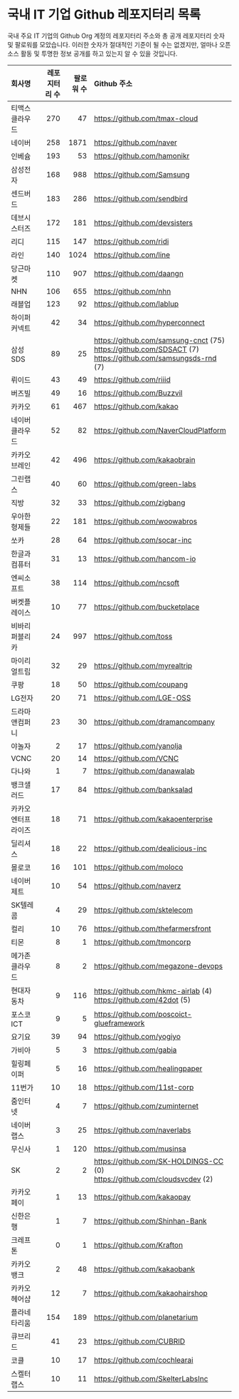 # 국내 IT 기업 Github 레포지터리 목록
국내 주요 IT 기업의 Github Org 계정의 레포지터리 주소와 총 공개 레포지터리 숫자 및 팔로워를 모았습니다. 이러한 숫자가 절대적인 기준이 될 수는 없겠지만, 얼마나 오픈 소스 활동 및 투명한 정보 공개를 하고 있는지 알 수 있을 것입니다.

<!-- MARKDOWN_TABLE(GITHUB): START -->

| **회사명** | **레포지터리 수** | **팔로워 수** | **Github 주소** |
|:---|---:|---:|:---|
| 티맥스클라우드 | 270 | 47 | https://github.com/tmax-cloud |
| 네이버 | 258 | 1871 | https://github.com/naver |
| 인베슘 | 193 | 53 | https://github.com/hamonikr |
| 삼성전자 | 168 | 988 | https://github.com/Samsung |
| 센드버드 | 183 | 286 | https://github.com/sendbird |
| 데브시스터즈 | 172 | 181 | https://github.com/devsisters |
| 리디 | 115 | 147 | https://github.com/ridi |
| 라인 | 140 | 1024 | https://github.com/line |
| 당근마켓 | 110 | 907 | https://github.com/daangn |
| NHN | 106 | 655 | https://github.com/nhn |
| 래블업 | 123 | 92 | https://github.com/lablup |
| 하이퍼커넥트 | 42 | 34 | https://github.com/hyperconnect |
| 삼성SDS | 89 | 25 | https://github.com/samsung-cnct (75)<br />https://github.com/SDSACT (7)<br />https://github.com/samsungsds-rnd (7) |
| 뤼이드 | 43 | 49 | https://github.com/riiid |
| 버즈빌 | 49 | 16 | https://github.com/Buzzvil |
| 카카오 | 61 | 467 | https://github.com/kakao |
| 네이버클라우드 | 52 | 82 | https://github.com/NaverCloudPlatform |
| 카카오브레인 | 42 | 496 | https://github.com/kakaobrain |
| 그린랩스 | 40 | 60 | https://github.com/green-labs |
| 직방 | 32 | 33 | https://github.com/zigbang |
| 우아한형제들 | 22 | 181 | https://github.com/woowabros |
| 쏘카 | 28 | 64 | https://github.com/socar-inc |
| 한글과컴퓨터 | 31 | 13 | https://github.com/hancom-io |
| 엔씨소프트 | 38 | 114 | https://github.com/ncsoft |
| 버켓플레이스 | 10 | 77 | https://github.com/bucketplace |
| 비바리퍼블리카 | 24 | 997 | https://github.com/toss |
| 마이리얼트립 | 32 | 29 | https://github.com/myrealtrip |
| 쿠팡 | 18 | 50 | https://github.com/coupang |
| LG전자 | 20 | 71 | https://github.com/LGE-OSS |
| 드라마앤컴퍼니 | 23 | 30 | https://github.com/dramancompany |
| 야놀자 | 2 | 17 | https://github.com/yanolja |
| VCNC | 20 | 14 | https://github.com/VCNC |
| 다나와 | 1 | 7 | https://github.com/danawalab |
| 뱅크샐러드 | 17 | 84 | https://github.com/banksalad |
| 카카오엔터프라이즈 | 18 | 71 | https://github.com/kakaoenterprise |
| 딜리셔스 | 18 | 22 | https://github.com/dealicious-inc |
| 몰로코 | 16 | 101 | https://github.com/moloco |
| 네이버제트 | 10 | 54 | https://github.com/naverz |
| SK텔레콤 | 4 | 29 | https://github.com/sktelecom |
| 컬리 | 10 | 76 | https://github.com/thefarmersfront |
| 티몬 | 8 | 1 | https://github.com/tmoncorp |
| 메가존클라우드 | 8 | 2 | https://github.com/megazone-devops |
| 현대자동차 | 9 | 116 | https://github.com/hkmc-airlab (4)<br />https://github.com/42dot (5) |
| 포스코ICT | 9 | 5 | https://github.com/poscoict-glueframework |
| 요기요 | 39 | 94 | https://github.com/yogiyo |
| 가비아 | 5 | 3 | https://github.com/gabia |
| 힐링페이퍼 | 5 | 16 | https://github.com/healingpaper |
| 11번가 | 10 | 18 | https://github.com/11st-corp |
| 줌인터넷 | 4 | 7 | https://github.com/zuminternet |
| 네이버랩스 | 3 | 25 | https://github.com/naverlabs |
| 무신사 | 1 | 120 | https://github.com/musinsa |
| SK | 2 | 2 | https://github.com/SK-HOLDINGS-CC (0)<br />https://github.com/cloudsvcdev (2) |
| 카카오페이 | 1 | 13 | https://github.com/kakaopay |
| 신한은행 | 1 | 7 | https://github.com/Shinhan-Bank |
| 크레프톤 | 0 | 1 | https://github.com/Krafton |
| 카카오뱅크 | 2 | 48 | https://github.com/kakaobank |
| 카카오헤어샵 | 12 | 7 | https://github.com/kakaohairshop |
| 플라네타리움 | 154 | 189 | https://github.com/planetarium |
| 큐브리드 | 41 | 23 | https://github.com/CUBRID |
| 코클 | 10 | 17 | https://github.com/cochlearai |
| 스켈터랩스 | 10 | 11 | https://github.com/SkelterLabsInc |

<!-- MARKDOWN_TABLE(GITHUB): END -->

